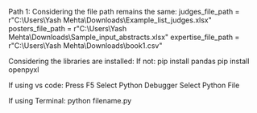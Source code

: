 Path 1:
Considering the file path remains the same:
judges_file_path = r"C:\Users\Yash Mehta\Downloads\Example_list_judges.xlsx"
posters_file_path = r"C:\Users\Yash Mehta\Downloads\Sample_input_abstracts.xlsx"
expertise_file_path = r"C:\Users\Yash Mehta\Downloads\book1.csv"

Considering the libraries are installed:
If not:
pip install pandas
pip install openpyxl

If using vs code:
Press F5
Select Python Debugger
Select Python File

If using Terminal:
python filename.py